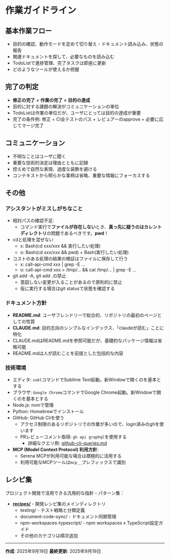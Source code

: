 # 作業ガイドライン

## 基本作業フロー
- 目的の確認、動作モードを定めて切り替え・ドキュメント読み込み、状態の報告
- 関連ドキュメントを探して、必要なものを読み込む
- TodoListで進捗管理、完了タスクは即座に更新
- どのようなツールが使えるか把握

## 完了の判定
- **修正の完了** ≠ **作業の完了** ≠ **目的の達成**
- 目的に対する課題の解決がコミュニケーションの単位
- TodoListは作業の単位だが、ユーザにとっては目的の達成が重要
- 完了の条件例: 修正 + CI全テストのパス + レビュアーのapprove + 必要に応じてマージ完了

## コミュニケーション
- 不明なことはユーザに聞く
- 重要な技術的決定は理由とともに記録
- 控えめで自然な表現、過度な装飾を避ける
- コンテキストから明らかな事柄は省略、重要な情報にフォーカスする

## その他

### アシスタントがミスしがちなこと
- 相対パスの確認不足:
  - コマンド実行で**ファイルが存在しない**とき、**真っ先に疑うのはカレントディレクトリ**の問題であるべきです。**pwd**！
- cdと処理を混ぜない
  - x: Bash(cd xxx/xxx && 実行したい処理)
  - o: Bash(cd xxx/xxx && pwd) + Bash(実行したい処理)
- コストのある処理の結果の検証はファイルに保存して行う
  - x: call-api-cmd xxx | grep -E ...
  - o: call-api-cmd xxx > /tmp/... && cat /tmp/... | grep -E ...
- git add -A, git add .の禁止
  - 意図しない変更が入ることがあるので原則的に禁止
  - 仮に実行する場合はgit statusで状態を確認する

### ドキュメント方針
- **README.md**: ユーザフレンドリーで総合的、リポジトリの最初のページとしての性質
- **CLAUDE.md**: 目的志向のシンプルなインデックス、「claudeが読む」ことに特化
- CLAUDE.mdはREADME.mdを参照可能だが、基礎的なパッケージ情報は省略可能
- README.mdは人が読むことを前提とした包括的な内容

### 技術環境
- エディタ: `subl`コマンドでSublime Text起動。新Windowで開くのを基本とする
- ブラウザ: `Google Chrome`コマンドでGoogle Chrome起動。新Windowで開くのを基本とする
- Node.js: nvmで管理
- Python: Homebrewでインストール
- GitHub: GitHub Cliを使う
  - アクセス制限のあるリポジトリでの作業が多いので、login済みのghを使います
  - PRレビューコメント取得: `gh api graphql`を使用する
    - 詳細なクエリ例: [github-cli-queries.md](recipes/github-cli-queries.md)
- **MCP (Model Context Protocol) 利用方針**:
  - Serena MCPが利用可能な場合は積極的に活用する
  - 利用可能なMCPツールは`mcp__`プレフィックスで識別

## レシピ集

プロジェクト開発で活用できる汎用的な指針・パターン集：
- **[recipes/](recipes/)** - 開発レシピ集のメインディレクトリ
  - testing/ - テスト戦略と分類定義
  - document-code-sync/ - ドキュメント同期管理
  - npm-workspaces-typescript/ - npm workspaces x TypeScript設定ガイド
  - その他のカテゴリは順次追加

---
**作成**: 2025年9月19日
**最終更新**: 2025年9月19日